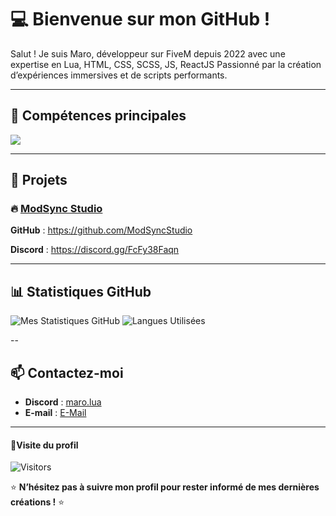 # 💻 Bienvenue sur mon GitHub !

<p align='left'>Salut ! Je suis Maro, développeur sur FiveM depuis 2022 avec une expertise en Lua, HTML, CSS, SCSS, JS, ReactJS Passionné par la création d’expériences immersives et de scripts performants.</p>

---

## 🚀 Compétences principales
<div align="left">
  <img src="https://skillicons.dev/icons?i=html,css,js,react,lua,vscode,github,mysql,figma,git,github,vite,sass,npm,ae,pr"/>
</div>

---

## 📂 Projets
### 🔥 [ModSync Studio](#)
**GitHub** : https://github.com/ModSyncStudio

**Discord** : https://discord.gg/FcFy38Faqn

---

## 📊 Statistiques GitHub
![Mes Statistiques GitHub](https://github-readme-stats.vercel.app/api?username=marolua&show_icons=true&theme=radical)
![Langues Utilisées](https://github-readme-stats.vercel.app/api/top-langs/?username=marolua&layout=compact&theme=radical)

--

## 📫 Contactez-moi
- **Discord** : [maro.lua](#)
- **E-mail** : [E-Mail](mailto:marolsw.twitch@gmail.com)

---

#### 👀Visite du profil 

<img src = "https://komarev.com/ghpvc/?username=marolua&label=Profile%20views&color=green&style=plastic" alt = "Visitors">

⭐️ **N’hésitez pas à suivre mon profil pour rester informé de mes dernières créations !** ⭐️
